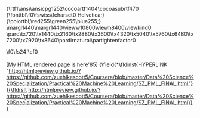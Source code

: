 {\rtf1\ansi\ansicpg1252\cocoartf1404\cocoasubrtf470
{\fonttbl\f0\fswiss\fcharset0 Helvetica;}
{\colortbl;\red255\green255\blue255;}
\margl1440\margr1440\vieww10800\viewh8400\viewkind0
\pard\tx720\tx1440\tx2160\tx2880\tx3600\tx4320\tx5040\tx5760\tx6480\tx7200\tx7920\tx8640\pardirnatural\partightenfactor0

\f0\fs24 \cf0 \
\
[My HTML rendered page is here\'85] {\field{\*\fldinst{HYPERLINK "http://htmlpreview.github.io/?https://github.com/zuehlkescott5/Coursera/blob/master/Data%20Science%20Specialization/Practical%20Machine%20Learning/SZ_PML_FINAL.html"}}{\fldrslt http://htmlpreview.github.io/?https://github.com/zuehlkescott5/Coursera/blob/master/Data%20Science%20Specialization/Practical%20Machine%20Learning/SZ_PML_FINAL.html}}}
